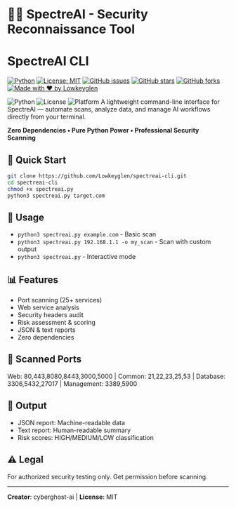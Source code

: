 # 🕵️‍♂️ SpectreAI - Security Reconnaissance Tool
# SpectreAI CLI

[![Python](https://img.shields.io/badge/python-3.8%2B-blue.svg)](https://www.python.org/)
[![License: MIT](https://img.shields.io/badge/License-MIT-yellow.svg)](LICENSE)
[![GitHub issues](https://img.shields.io/github/issues/Lowkeyglen/spectreai-cli)](https://github.com/Lowkeyglen/spectreai-cli/issues)
[![GitHub stars](https://img.shields.io/github/stars/Lowkeyglen/spectreai-cli.svg)](https://github.com/Lowkeyglen/spectreai-cli/stargazers)
[![GitHub forks](https://img.shields.io/github/forks/Lowkeyglen/spectreai-cli.svg)](https://github.com/Lowkeyglen/spectreai-cli/network)
[![Made with ❤️ by Lowkeyglen](https://img.shields.io/badge/Made%20with-%E2%9D%A4-red.svg)](https://github.com/Lowkeyglen)

![Python](https://img.shields.io/badge/Python-3.6+-blue.svg)
![License](https://img.shields.io/badge/License-MIT-green.svg)
![Platform](https://img.shields.io/badge/Platform-Linux%20%7C%20Windows%20%7C%20macOS-lightgrey.svg)
A lightweight command-line interface for SpectreAI — automate scans, analyze data, and manage AI workflows directly from your terminal.

**Zero Dependencies • Pure Python Power • Professional Security Scanning**

## 🚀 Quick Start
```bash
git clone https://github.com/Lowkeyglen/spectreai-cli.git
cd spectreai-cli
chmod +x spectreai.py
python3 spectreai.py target.com
```

## 🎯 Usage
- `python3 spectreai.py example.com` - Basic scan
- `python3 spectreai.py 192.168.1.1 -o my_scan` - Scan with custom output
- `python3 spectreai.py` - Interactive mode

## 📊 Features
- Port scanning (25+ services)
- Web service analysis
- Security headers audit  
- Risk assessment & scoring
- JSON & text reports
- Zero dependencies

## 🔧 Scanned Ports
Web: 80,443,8080,8443,3000,5000 | Common: 21,22,23,25,53 | Database: 3306,5432,27017 | Management: 3389,5900

## 📁 Output
- JSON report: Machine-readable data
- Text report: Human-readable summary
- Risk scores: HIGH/MEDIUM/LOW classification

## ⚠️ Legal
For authorized security testing only. Get permission before scanning.

---
**Creator**: cyberghost-ai | **License**: MIT
